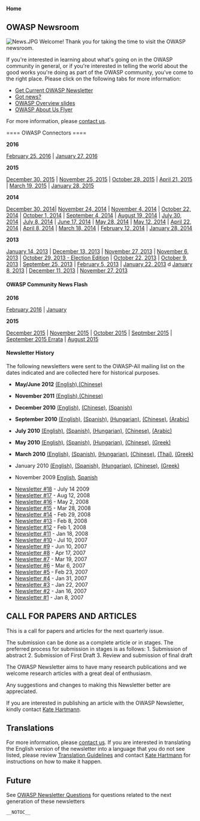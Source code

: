 #### Home

## OWASP Newsroom

![News.JPG](News.JPG "News.JPG") Welcome\! Thank you for taking the time
to visit the OWASP newsroom.

If you're interested in learning about what's going on in the OWASP
community in general, or if you're interested in telling the world about
the good works you're doing as part of the OWASP community, you've come
to the right place. Please click on the following tabs for more
information:



  - [Get Current OWASP
    Newsletter](http://www.owasp.org/index.php/Category:OWASP_Newsletter#tab=Newsletters)
  - [Got
    news?](http://www.owasp.org/index.php/Category:OWASP_Newsletter#tab=Got_news.3F)
  - [OWASP Overview
    slides](https://docs.google.com/a/owasp.org/presentation/d/10wi1EWFCPZwCpkB6qZaBNN8mR2XfQs8sLxcj9SCsP6c/edit?usp=sharing)
  - [OWASP About Us
    Flyer](https://www.owasp.org/images/b/b4/Owasp_aboutus_flyer_High_Resolution_front_page.pdff)

For more information, please [contact
us](http://sl.owasp.org/contactus).


\==== OWASP Connectors ====

**2016**

[February 25, 2016](http://p0.vresp.com/a8Dz3K) |
[January 27, 2016](http://p0.vresp.com/z2OLlx)

**2015**

[December 30, 2015](http://p0.vresp.com/zinwKO) |
[November 25, 2015](http://p0.vresp.com/hB7xYT) |
[October 28, 2015](http://p0.vresp.com/ofJaC2) |
[April 21, 2015](http://p0.vresp.com/ZAL030) |
[March 19, 2015](http://p0.vresp.com/fzFFKk) |
[January 28, 2015](http://p0.vresp.com/GuFyno)

**2014**

[December 30, 2014](http://p0.vresp.com/qYt44s)|
[November 24, 2014](http://p0.vresp.com/1HWUMy) |
[November 4, 2014](http://p0.vresp.com/gKDl9g) |
[October 22, 2014](http://p0.vresp.com/EKykxG) |
[October 1, 2014](http://p0.vresp.com/Z574Ff) |
[September 4, 2014](http://p0.vresp.com/7scPtM) |
[August 19, 2014](http://p0.vresp.com/yaHRpT) |
[July 30, 2014](http://p0.vresp.com/wZM5SQ) |
[July 8, 2014](http://p0.vresp.com/5fJC87) |
[June 17, 2014](http://p0.vresp.com/HKebOy) |
[May 28, 2014](http://p0.vresp.com/TLJMPu) |
[May 12, 2014](http://p0.vresp.com/ZS013a) |
[April 22, 2014](http://p0.vresp.com/ZS013a) |
[April 8, 2014](http://p0.vresp.com/kFsuBI) |
[March 18, 2014](http://p0.vresp.com/OWH2Is) |
[February 12, 2014](http://p0.vresp.com/sWswhD) |
[January 28, 2014](http://p0.vresp.com/YTNAjK)

**2013**

[January 14, 2013](http://p0.vresp.com/cPkLbo) |
[December 13, 2013](http://p0.vresp.com/fENjn6) |
[November 27, 2013](http://p0.vresp.com/ozM0RM) |
[November 6, 2013](http://p0.vresp.com/JZgi47) | [October 29, 2013 -
Election Edition](http://p0.vresp.com/x47uiq) |
[October 22, 2013](http://p0.vresp.com/fL2UJb) |
[October 9, 2013](http://p0.vresp.com/Ru2fzu) |
[September 25, 2013](http://p0.vresp.com/CRnNOD) |
[February 5, 2013](https://www.cvent.com/e.aspx?3C,E1,e68bcfd5-78f1-44a3-b272-f9206b114c22)
|
[January 22, 2013](https://www.cvent.com/e.aspx?3C,E1,40461672-fc9e-4ad2-8a0d-e1199f68f35d)
d
[January 8, 2013](https://www.cvent.com/e.aspx?3C,E1,abef9435-c9e9-4c99-96ce-d23a28c4f6d7)
|
[December 11, 2013](https://www.cvent.com/e.aspx?3C,E1,0b37268d-811f-4ae2-94fc-477e7a9e0085)
|
[November 27, 2013](https://www.cvent.com/e.aspx?3C,E1,9d1cbcb3-d803-46bc-a43b-3014fef87f8f)

#### OWASP Community News Flash

**2016**

[February 2016](http://p0.vresp.com/GxpoOd) |
[January](http://p0.vresp.com/iSvooy)

**2015**

[December 2015](http://p0.vresp.com/MjyUK2) |
[November 2015](http://p0.vresp.com/LbCiJc) |
[October 2015](http://p0.vresp.com/ju3i9D) |
[Septmber 2015](http://p0.vresp.com/VgaOlZ) | [September 2015
Errata](http://p0.vresp.com/k2uez9) |
[August 2015](http://p0.vresp.com/ERCDXQ)

#### Newsletter History

The following newsletters were sent to the OWASP-All mailing list on the
dates indicated and are collected here for historical purposes.

  - **May/June 2012**
    [(English)](https://www.owasp.org/images/d/d2/51516_OWASP_Newsletter-May2012_proof05.pdf),[(Chinese)](https://www.owasp.org/images/b/bc/OWASP_Newsletter-May2012%28Chinese%29.pdf)

<!-- end list -->

  - **November 2011**
    [(English)](https://www.owasp.org/images/f/fd/December_2_Newsletter.pdf),[(Chinese)](https://www.owasp.org/images/7/78/OWASP_Newsletter_2011_11%28ch%29_V1.0.pdf)

<!-- end list -->

  - **December 2010**
    [(English)](http://www.owasp.org/images/0/07/December_OWASP_Newsletter.pdf),
    [(Chinese)](http://www.owasp.org/images/c/cd/December_OWASP_Newsletter_%28Chinese%29.pdf),
    [(Spanish)](http://www.owasp.org/images/c/cc/DecemberOWASPNewsletter-v1.0-ESP.pdf)

<!-- end list -->

  - **September 2010**
    [(English)](http://www.owasp.org/images/f/f8/September_OWASP_Newsletter_v1_1.pdf),
    [(Spanish)](http://www.owasp.org/images/6/63/September_OWASP_Newsletter_v1.1_ESP.pdf),
    [(Hungarian)](http://www.owasp.org/images/a/a7/September_OWASP_Newsletter_v1_1_Hungarian.pdf),
    [(Chinese)](http://www.owasp.org/images/9/9a/September_OWASP_Newsletter-Chinese.pdf),
    [(Arabic)](http://www.owasp.org/images/3/32/September_OWASP_Newsletter_%28Arabic%29.pdf)

<!-- end list -->

  - **July 2010**
    [(English)](http://www.owasp.org/images/7/7a/7_19_10_OWASP_Newsletter.pdf),
    [(Spanish)](http://www.owasp.org/images/9/9e/7_19_10_OWASP_Newsletter_Spanish.pdf),
    [(Hungarian)](http://www.owasp.org/images/7/7b/7_19_10_OWASP_Newsletter_Hungarian.pdf),
    [(Chinese)](http://www.owasp.org/images/f/f9/7_19_10_OWASP_Newsletter-Chinese.pdf),
    [(Arabic)](http://www.owasp.org/images/e/e6/7_19_10_OWASP_Newsletter_%28Arabic%29_-_Copy_%283%29.pdf)

<!-- end list -->

  - **May 2010**
    [(English)](http://www.owasp.org/images/c/c8/5_17_10_OWASP_Newsletter.pdf),
    [(Spanish)](http://www.owasp.org/images/1/1a/5_17_10_OWASP_Newsletter_Spanish.pdf),
    [(Hungarian)](http://www.owasp.org/images/7/7c/5_17_10_OWASP_Newsletter_HUN.pdf),
    [(Chinese)](http://www.owasp.org/images/8/84/5_17_10_OWASP_Newsletter_Chinese.pdf),
    [(Greek)](http://www.owasp.org/images/f/f7/5_17_10_OWASP_Newsletter_GR.pdf)

<!-- end list -->

  - **March 2010**
    [(English)](http://www.owasp.org/images/1/16/03_15_10_OWASP_Newsletter.pdf),
    [(Spanish)](http://www.owasp.org/images/4/46/03_15_10_OWASP_Newsletter-Spanish.pdf),
    [(Hungarian)](http://www.owasp.org/images/1/19/03_15_10_OWASP_Newsletter_HUN.pdf),
    [(Chinese)](http://www.owasp.org/images/9/99/03_15_10_OWASP_Newsletter-Chinese.pdf),
    [(Thai)](http://www.owasp.org/images/5/52/03_15_10_OWASP_Newsletter_THAILAND_%281%29.pdf),
    [(Greek)](http://www.owasp.org/images/c/c3/03_15_10_OWASP_Newsletter_GR.pdf)

<!-- end list -->

  - January 2010
    [(English)](http://www.owasp.org/images/4/43/01_18_10_OWASP_Newsletter_-1.pdf),
    [(Spanish)](http://www.owasp.org/images/1/17/01_18_10_OWASP_Newsletter_-_Spanish-1.pdf),
    [(Hungarian)](http://www.owasp.org/images/0/09/01_18_10_OWASP_Newsletter_Hungarian.pdf),
    [(Chinese)](http://www.owasp.org/images/8/8a/01_18_10_OWASP_Newsletter_Chinese-1.pdf),
    [(Greek)](http://www.owasp.org/images/e/e4/01_18_10_OWASP_Newsletter_Geek.pdf)

<!-- end list -->

  - November 2009
    [English](http://www.owasp.org/images/7/70/11_19_09_OWASP_Newsletter-1.pdf),
    [Spanish](http://www.owasp.org/images/1/11/11_19_09_OWASP_Newsletter_-_Spanish.pdf)

<!-- end list -->

  - [Newsletter \#18](OWASP_Newsletter_18 "wikilink") - July 14 2009
  - [Newsletter \#17](OWASP_Newsletter_17 "wikilink") - Aug 12, 2008
  - [Newsletter \#16](OWASP_Newsletter_16 "wikilink") - May 2, 2008
  - [Newsletter \#15](OWASP_Newsletter_15 "wikilink") - Mar 28, 2008
  - [Newsletter \#14](OWASP_Newsletter_14 "wikilink") - Feb 29, 2008
  - [Newsletter \#13](OWASP_Newsletter_13 "wikilink") - Feb 8, 2008
  - [Newsletter \#12](OWASP_Newsletter_12 "wikilink") - Feb 1, 2008
  - [Newsletter \#11](OWASP_Newsletter_11 "wikilink") - Jan 18, 2008
  - [Newsletter \#10](OWASP_Newsletter_10 "wikilink") - Jul 10, 2007
  - [Newsletter \#9](OWASP_Newsletter_9 "wikilink") - Jun 10, 2007
  - [Newsletter \#8](OWASP_Newsletter_8 "wikilink") - Apr 17, 2007
  - [Newsletter \#7](OWASP_Newsletter_7 "wikilink") - Mar 19, 2007
  - [Newsletter \#6](OWASP_Newsletter_6 "wikilink") - Mar 6, 2007
  - [Newsletter \#5](OWASP_Newsletter_5 "wikilink") - Feb 23, 2007
  - [Newsletter \#4](OWASP_Newsletter_4 "wikilink") - Jan 31, 2007
  - [Newsletter \#3](OWASP_Newsletter_3 "wikilink") - Jan 22, 2007
  - [Newsletter \#2](OWASP_Newsletter_2 "wikilink") - Jan 16, 2007
  - [Newsletter \#1](OWASP_Newsletter_1 "wikilink") - Jan 8, 2007

## CALL FOR PAPERS AND ARTICLES

This is a call for papers and articles for the next quarterly issue.

The submission can be done as a complete article or in stages. The
preferred process for submission in stages is as follows: 1. Submission
of abstract 2. Submission of First Draft 3. Review and submission of
final draft

The OWASP Newsletter aims to have many research publications and we
welcome research articles with a great deal of enthusiasm.

Any suggestions and changes to making this Newsletter better are
appreciated.

If you are interested in publishing an article with the OWASP
Newsletter, kindly contact [Kate
Hartmann](mailto:kate.hartmann@owasp.org).

## Translations

For more information, please [contact
us](mailto:owasp-connections-committee@lists.owasp.org). If you are
interested in translating the English version of the newsletter into a
language that you do not see listed, please review [Translation
Guidelines](http://www.owasp.org/index.php/OWASP_Internationalization)
and contact [Kate Hartmann](mailto:kate.hartmann@owasp.org) for
instructions on how to make it happen.

## Future

See [OWASP Newsletter Questions](OWASP_Newsletter_Questions "wikilink")
for questions related to the next generation of these newsletters



`__NOTOC__ `<headertabs />